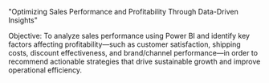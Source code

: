 
"Optimizing Sales Performance and Profitability Through Data-Driven Insights"

 Objective:
To analyze sales performance using Power BI and identify key factors affecting profitability—such as customer satisfaction, shipping costs, discount effectiveness, and brand/channel performance—in order to recommend actionable strategies that drive sustainable growth and improve operational efficiency.

